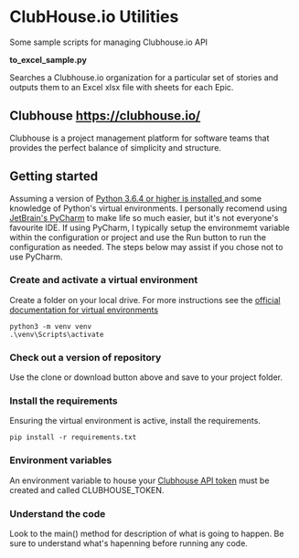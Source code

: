 # ClubHouse.io Utilities
Some sample scripts for managing Clubhouse.io API

**to_excel_sample.py**

Searches a Clubhouse.io organization for a particular set of stories and outputs them to an Excel xlsx file with sheets for each Epic.

## Clubhouse https://clubhouse.io/
Clubhouse is a project management platform for software teams that provides the perfect balance of simplicity and structure. 

## Getting started
Assuming a version of [Python 3.6.4 or higher is installed ](https://docs.python.org/3/) and some knowledge of Python's virtual environments. I personally recomend using [JetBrain's PyCharm](https://www.jetbrains.com/pycharm/) to make life so much easier, but it's not everyone's favourite IDE. If using PyCharm, I typically setup the environmemt variable within the configuration or project and use the Run button to run the configuration as needed. The steps below may assist if you chose not to use PyCharm.

### Create and activate a virtual environment
Create a folder on your local drive.
For more instructions see the [official documentation for virtual environments](https://docs.python.org/3/library/venv.html)
```
python3 -m venv venv
.\venv\Scripts\activate
```
### Check out a version of repository
Use the clone or download button above and save to your project folder.

### Install the requirements
Ensuring the virtual environment is active, install the requirements.
```
pip install -r requirements.txt
```
### Environment variables
An environment variable to house your [Clubhouse  API token](https://help.clubhouse.io/hc/en-us/articles/205701199-Clubhouse-API-Tokens) must be created and called CLUBHOUSE_TOKEN.

### Understand the code
Look to the main() method for description of what is going to happen. Be sure to understand what's hapenning before running any code.
